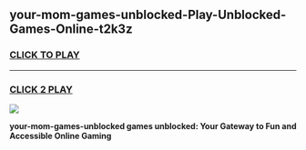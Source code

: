 
## your-mom-games-unblocked-Play-Unblocked-Games-Online-t2k3z
<h3>
<a href="https://premium76.site?title=your-mom-games-unblocked&ref=24A">CLICK TO PLAY</a></h3>
<hr>

<h3>
<a href="https://premium76.site?title=your-mom-games-unblocked&ref=24A">CLICK 2 PLAY</a>
  
</h3>

<a href="https://premium76.site?title=your-mom-games-unblocked&ref=24A"><img src="https://clearcache.store/games.png"></a>


**your-mom-games-unblocked games unblocked: Your Gateway to Fun and Accessible Online Gaming**
